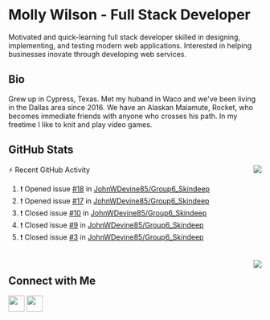 # Molly Wilson - Full Stack Developer
Motivated and quick-learning full stack developer skilled in designing, implementing, and testing modern web applications. Interested in helping businesses inovate through developing web services.

## Bio
Grew up in Cypress, Texas. Met my huband in Waco and we've been living in the Dallas area since 2016. We have an Alaskan Malamute, Rocket, who becomes immediate friends with anyone who crosses his path. In my freetime I like to knit and play video games. 

## GitHub Stats

<img align="right" src="https://github-readme-stats.vercel.app/api?username=mswil&show_icons=true&theme=tokyonight"/>

⚡ Recent GitHub Activity
<!--START_SECTION:activity-->
1. ❗️ Opened issue [#18](https://github.com/JohnWDevine85/Group6_Skindeep/issues/18) in [JohnWDevine85/Group6_Skindeep](https://github.com/JohnWDevine85/Group6_Skindeep)
2. ❗️ Opened issue [#17](https://github.com/JohnWDevine85/Group6_Skindeep/issues/17) in [JohnWDevine85/Group6_Skindeep](https://github.com/JohnWDevine85/Group6_Skindeep)
3. ❗️ Closed issue [#10](https://github.com/JohnWDevine85/Group6_Skindeep/issues/10) in [JohnWDevine85/Group6_Skindeep](https://github.com/JohnWDevine85/Group6_Skindeep)
4. ❗️ Closed issue [#9](https://github.com/JohnWDevine85/Group6_Skindeep/issues/9) in [JohnWDevine85/Group6_Skindeep](https://github.com/JohnWDevine85/Group6_Skindeep)
5. ❗️ Closed issue [#3](https://github.com/JohnWDevine85/Group6_Skindeep/issues/3) in [JohnWDevine85/Group6_Skindeep](https://github.com/JohnWDevine85/Group6_Skindeep)
<!--END_SECTION:activity-->

<br>

<img align="right" src="https://github-readme-stats.vercel.app/api/top-langs/?username=mswil&layout=compact&theme=tokyonight"/>

## Connect with Me

[<img height="32" width="32" src="https://cdn.jsdelivr.net/npm/simple-icons@v5/icons/linkedin.svg" />](https://www.linkedin.com/in/molly-wilson-b55589206/)
[<img height="32" width="32" src="https://cdn.jsdelivr.net/npm/simple-icons@v5/icons/maildotru.svg" />](mailto:molly_wilson1@outlook.com)
